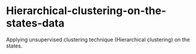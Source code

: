 # Hierarchical-clustering-on-the-states-data
Applying unsupervised clustering technique (Hierarchical clustering) on the states.
